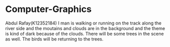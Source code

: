 # Computer-Graphics
Abdul Rafay(K12352184)
I man is walking or running on the track along the river side and the moutains and clouds are in the background and the theme is kind of dark because of the clouds. There will be some trees in the scene as well. The birds will be returning to the trees.
